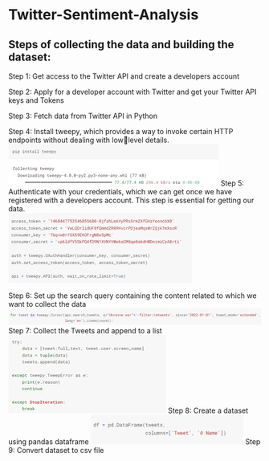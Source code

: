 # Twitter-Sentiment-Analysis
## Steps of collecting the data and building the dataset:
Step 1: Get access to the Twitter API and create a developers account  

Step 2: Apply for a developer account with Twitter and get your Twitter API keys and Tokens  

Step 3: Fetch data from Twitter API in Python  

Step 4: Install tweepy, which provides a way to invoke certain HTTP endpoints without dealing with lowlevel details.  
![This is an image](Images/1.jpeg)
Step 5: Authenticate with your credentials, which we can get once we have registered with a developers account. This step is essential for getting our data.  
![This is an image](Images/2.jpeg)

Step 6: Set up the search query containing the content related to which we want to collect the data
![This is an image](Images/3.jpeg)
Step 7: Collect the Tweets and append to a list
![This is an image](Images/4.jpeg)
Step 8: Create a dataset using pandas dataframe
![This is an image](Images/5.jpeg)
Step 9: Convert dataset to csv file
